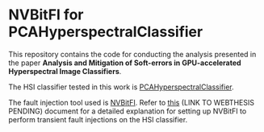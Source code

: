 # NVBitFI for PCAHyperspectralClassifier

This repository contains the code for conducting the analysis presented in the paper **Analysis and Mitigation of Soft-errors in GPU-accelerated Hyperspectral Image Classifiers**.

The HSI classifier tested in this work is [PCAHyperspectralClassifier](https://github.com/gigernau/PCAHyperspectralClassifier/tree/main).

The fault injection tool used is [NVBitFI](https://github.com/NVlabs/nvbitfi). Refer to [this]() (LINK TO WEBTHESIS PENDING) document for a detailed explanation for setting up NVBitFI to perform transient fault injections on the HSI classifier.
